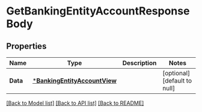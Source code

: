 # GetBankingEntityAccountResponseBody

## Properties
Name | Type | Description | Notes
------------ | ------------- | ------------- | -------------
**Data** | [***BankingEntityAccountView**](BankingEntityAccountView.md) |  | [optional] [default to null]

[[Back to Model list]](../README.md#documentation-for-models) [[Back to API list]](../README.md#documentation-for-api-endpoints) [[Back to README]](../README.md)

